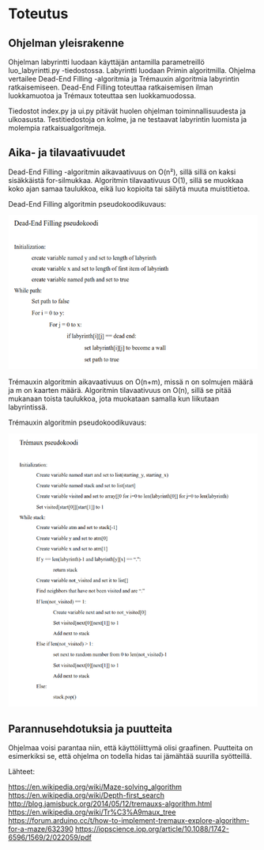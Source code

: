 # Toteutus

## Ohjelman yleisrakenne

Ohjelman labyrintti luodaan käyttäjän antamilla parametreillö luo_labyrintti.py -tiedostossa. Labyrintti luodaan Primin algoritmilla.
Ohjelma vertailee Dead-End Filling -algoritmia ja Trémauxin algoritmia labyrintin ratkaisemiseen. Dead-End Filling toteuttaa ratkaisemisen ilman luokkamuotoa ja 
Trémaux toteuttaa sen luokkamuodossa.

Tiedostot index.py ja ui.py pitävät huolen ohjelman toiminnallisuudesta ja ulkoasusta. Testitiedostoja on kolme, ja ne testaavat labyrintin luomista ja molempia
ratkaisualgoritmeja.

## Aika- ja tilavaativuudet

Dead-End Filling -algoritmin aikavaativuus on O(n²), sillä sillä on kaksi sisäkkäistä for-silmukkaa. Algoritmin tilavaativuus O(1), sillä se muokkaa koko ajan samaa
taulukkoa, eikä luo kopioita tai säilytä muuta muistitietoa.

Dead-End Filling algoritmin pseudokoodikuvaus:

![dead-end-pseudo](dead_end_pseudo.png)

Trémauxin algoritmin aikavaativuus on O(n+m), missä n on solmujen määrä ja m on kaarten määrä. Algoritmin tilavaativuus on O(n), sillä se pitää mukanaan toista taulukkoa, jota muokataan samalla kun liikutaan labyrintissä.

Trémauxin algoritmin pseudokoodikuvaus:

![tremaux-pseudo](tremaux_pseudo.png)

## Parannusehdotuksia ja puutteita

Ohjelmaa voisi parantaa niin, että käyttöliittymä olisi graafinen. Puutteita on esimerkiksi se, että ohjelma on todella hidas tai jämähtää suurilla syötteillä.



Lähteet:

https://en.wikipedia.org/wiki/Maze-solving_algorithm
https://en.wikipedia.org/wiki/Depth-first_search
http://blog.jamisbuck.org/2014/05/12/tremauxs-algorithm.html
https://en.wikipedia.org/wiki/Tr%C3%A9maux_tree
https://forum.arduino.cc/t/how-to-implement-tremaux-explore-algorithm-for-a-maze/632390
https://iopscience.iop.org/article/10.1088/1742-6596/1569/2/022059/pdf
